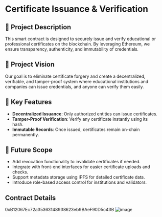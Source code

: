 # Certificate Issuance & Verification

## 📘 Project Description

This smart contract is designed to securely issue and verify educational or professional certificates on the blockchain. By leveraging Ethereum, we ensure transparency, authenticity, and immutability of credentials.

## 🎯 Project Vision

Our goal is to eliminate certificate forgery and create a decentralized, verifiable, and tamper-proof system where educational institutions and companies can issue credentials, and anyone can verify them easily.

## 🌟 Key Features

- **Decentralized Issuance**: Only authorized entities can issue certificates.
- **Tamper-Proof Verification**: Verify any certificate instantly using its hash.
- **Immutable Records**: Once issued, certificates remain on-chain permanently.

## 🚀 Future Scope

- Add revocation functionality to invalidate certificates if needed.
- Integrate with front-end interfaces for easier certificate uploads and checks.
- Support metadata storage using IPFS for detailed certificate data.
- Introduce role-based access control for institutions and validators.

## Contract Details
0xB12067Ec72a35363148938623eb9BAeF90D5c43B
![image](https://github.com/user-attachments/assets/dc6045bf-d282-4699-a84d-73f6bab77764)
